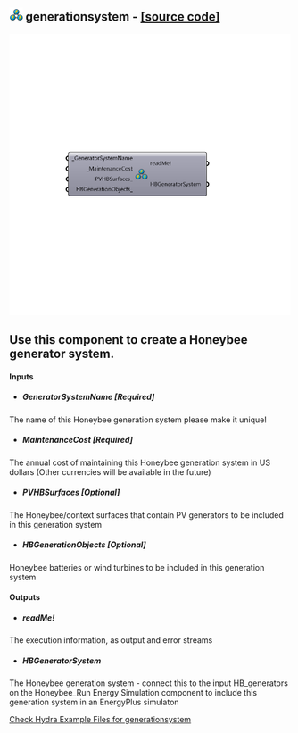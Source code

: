 ## ![](../../images/icons/generationsystem.png) generationsystem - [[source code]](https://github.com/mostaphaRoudsari/honeybee/tree/master/src/Honeybee_generationsystem.py)

![](../../images/components/generationsystem.png)

Use this component to create a Honeybee generator system.
 -
 

#### Inputs
* ##### GeneratorSystemName [Required]
The name of this Honeybee generation system please make it unique!
* ##### MaintenanceCost [Required]
The annual cost of maintaining this Honeybee generation system in US dollars (Other currencies will be available in the future)
* ##### PVHBSurfaces [Optional]
The Honeybee/context surfaces that contain PV generators to be included in this generation system
* ##### HBGenerationObjects [Optional]
Honeybee batteries or wind turbines to be included in this generation system 

#### Outputs
* ##### readMe!
The execution information, as output and error streams
* ##### HBGeneratorSystem
The Honeybee generation system - connect this to the input HB_generators on the Honeybee_Run Energy Simulation component to include this generation system in an EnergyPlus simulaton


[Check Hydra Example Files for generationsystem](https://hydrashare.github.io/hydra/index.html?keywords=Honeybee_generationsystem)